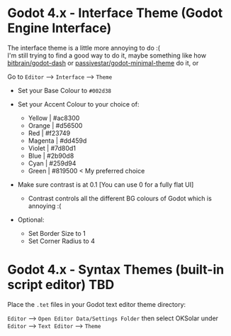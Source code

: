 # Godot 4.x - Interface Theme (Godot Engine Interface)

The interface theme is a little more annoying to do :( <br />
I'm still trying to find a good way to do it, maybe something like how [bitbrain/godot-dash](https://github.com/bitbrain/godot-dash/tree/main) or [passivestar/godot-minimal-theme](https://github.com/passivestar/godot-minimal-theme/tree/main) do it, or 


Go to `Editor` --> `Interface` --> `Theme`

- Set your Base Colour to `#002d38`

- Set your Accent Colour to your choice of:
  - Yellow | #ac8300
  - Orange | #d56500
  - Red	| #f23749
  - Magenta	| #dd459d
  - Violet	| #7d80d1
  - Blue	| #2b90d8
  - Cyan	| #259d94
  - Green	| #819500 < My preferred choice

- Make sure contrast is at 0.1 [You can use 0 for a fully flat UI]
  - Contrast controls all the different BG colours of Godot which is annoying :(

- Optional:
  - Set Border Size to 1
  - Set Corner Radius to 4

# Godot 4.x - Syntax Themes (built-in script editor) **TBD**
Place the `.tet` files in your Godot text editor theme directory:

`Editor` --> `Open Editor Data/Settings Folder`
then select OKSolar under `Editor` --> `Text Editor` --> `Theme`
